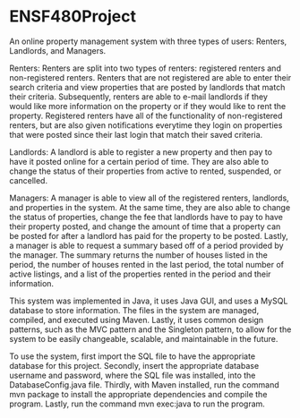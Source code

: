 # ENSF480Project

An online property management system with three types of users: Renters, Landlords, and Managers. 

Renters: Renters are split into two types of renters: registered renters and non-registered renters. Renters that are not registered are able to enter their search criteria and view properties that are posted by landlords that match their criteria. Subsequently, renters are able to e-mail landlords if they would like more information on the property or if they would like to rent the property. Registered renters have all of the functionality of non-registered renters, but are also given notifications everytime they login on properties that were posted since their last login that match their saved criteria.

Landlords: A landlord is able to register a new property and then pay to have it posted online for a certain period of time. They are also able to change the status of their properties from active to rented, suspended, or cancelled.

Managers: A manager is able to view all of the registered renters, landlords, and properties in the system. At the same time, they are also able to change the status of properties, change the fee that landlords have to pay to have their property posted, and change the amount of time that a property can be posted for after a landlord has paid for the property to be posted. Lastly, a manager is able to request a summary based off of a period provided by the manager. The summary returns the number of houses listed in the period, the number of houses rented in the last period, the total number of active listings, and a list of the properties rented in the period and their information.

This system was implemented in Java, it uses Java GUI, and uses a MySQL database to store information. The files in the system are managed, compiled, and executed using Maven. Lastly, it uses common design patterns, such as the MVC pattern and the Singleton pattern, to allow for the system to be easily changeable, scalable, and maintainable in the future.

To use the system, first import the SQL file to have the appropriate database for this project. Secondly, insert the appropriate database username and password, where the SQL file was installed, into the DatabaseConfig.java file. Thirdly, with Maven installed, run the command mvn package to install the appropriate dependencies and compile the program. Lastly, run the command mvn exec:java to run the program. 
